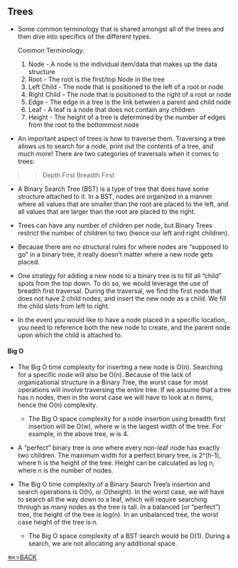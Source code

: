 ## Trees

- Some common terminology that is shared amongst all of the trees and then dive into specifics of the different types.

    Common Terminology:
    1. Node - A node is the individual item/data that makes up the data structure
    2. Root - The root is the first/top Node in the tree
    3. Left Child - The node that is positioned to the left of a root or node
    4. Right Child - The node that is positioned to the right of a root or node
    5. Edge - The edge in a tree is the link between a parent and child node
    6. Leaf - A leaf is a node that does not contain any children
    7. Height - The height of a tree is determined by the number of edges from the root to the bottommost node


- An important aspect of trees is how to traverse them. Traversing a tree allows us to search for a node, print out the contents of a tree, and much more! There are two categories of traversals when it comes to trees:

>>Depth First
>>Breadth First

- A Binary Search Tree (BST) is a type of tree that does have some structure attached to it. In a BST, nodes are organized in a manner where all values that are smaller than the root are placed to the left, and all values that are larger than the root are placed to the right.

- Trees can have any number of children per node, but Binary Trees restrict the number of children to two (hence our left and right children).

- Because there are no structural rules for where nodes are “supposed to go” in a binary tree, it really doesn’t matter where a new node gets placed.

- One strategy for adding a new node to a binary tree is to fill all “child” spots from the top down. To do so, we would leverage the use of breadth first traversal. During the traversal, we find the first node that does not have 2 child nodes, and insert the new node as a child. We fill the child slots from left to right.

- In the event you would like to have a node placed in a specific location, you need to reference both the new node to create, and the parent node upon which the child is attached to.



#### Big O
- The Big O time complexity for inserting a new node is O(n). Searching for a specific node will also be O(n). Because of the lack of organizational structure in a Binary Tree, the worst case for most operations will involve traversing the entire tree. If we assume that a tree has n nodes, then in the worst case we will have to look at n items, hence the O(n) complexity.

    - The Big O space complexity for a node insertion using breadth first insertion will be O(w), where w is the largest width of the tree. For example, in the above tree, w is 4.

- A “perfect” binary tree is one where every non-leaf node has exactly two children. The maximum width for a perfect binary tree, is 2^(h-1), where h is the height of the tree. Height can be calculated as log n, where n is the number of nodes.


- The Big O time complexity of a Binary Search Tree’s insertion and search operations is O(h), or O(height). In the worst case, we will have to search all the way down to a leaf, which will require searching through as many nodes as the tree is tall. In a balanced (or “perfect”) tree, the height of the tree is log(n). In an unbalanced tree, the worst case height of the tree is n.

    - The Big O space complexity of a BST search would be O(1). During a search, we are not allocating any additional space.


[<===BACK](README.MD)

